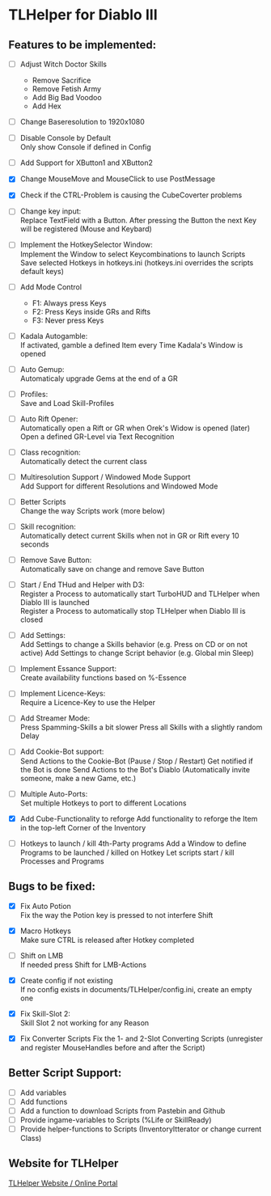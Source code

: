 # TLHelper for Diablo III

## Features to be implemented:

- [ ] Adjust Witch Doctor Skills

  - Remove Sacrifice
  - Remove Fetish Army
  - Add Big Bad Voodoo
  - Add Hex

- [ ] Change Baseresolution to 1920x1080

- [ ] Disable Console by Default  
       Only show Console if defined in Config

- [ ] Add Support for XButton1 and XButton2

- [x] Change MouseMove and MouseClick to use PostMessage

- [x] Check if the CTRL-Problem is causing the CubeCoverter problems

- [ ] Change key input:  
       Replace TextField with a Button. After pressing the Button the next Key will be registered (Mouse and Keybard)

- [ ] Implement the HotkeySelector Window:  
       Implement the Window to select Keycombinations to launch Scripts
      Save selected Hotkeys in hotkeys.ini (hotkeys.ini overrides the scripts default keys)

- [ ] Add Mode Control

  - F1: Always press Keys
  - F2: Press Keys inside GRs and Rifts
  - F3: Never press Keys

- [ ] Kadala Autogamble:  
       If activated, gamble a defined Item every Time Kadala's Window is opened

- [ ] Auto Gemup:  
       Automaticaly upgrade Gems at the end of a GR

- [ ] Profiles:  
       Save and Load Skill-Profiles

- [ ] Auto Rift Opener:  
       Automatically open a Rift or GR when Orek's Widow is opened
      (later) Open a defined GR-Level via Text Recognition

- [ ] Class recognition:  
       Automatically detect the current class

- [ ] Multiresolution Support / Windowed Mode Support  
       Add Support for different Resolutions and Windowed Mode

- [ ] Better Scripts  
       Change the way Scripts work (more below)

- [ ] Skill recognition:  
       Automatically detect current Skills when not in GR or Rift every 10 seconds

- [ ] Remove Save Button:  
       Automatically save on change and remove Save Button

- [ ] Start / End THud and Helper with D3:  
       Register a Process to automatically start TurboHUD and TLHelper when Diablo III is launched  
       Register a Process to automatically stop TLHelper when Diablo III is closed

- [ ] Add Settings:  
       Add Settings to change a Skills behavior (e.g. Press on CD or on not active)
      Add Settings to change Script behavior (e.g. Global min Sleep)

- [ ] Implement Essance Support:  
       Create availability functions based on %-Essence

- [ ] Implement Licence-Keys:  
       Require a Licence-Key to use the Helper

- [ ] Add Streamer Mode:  
       Press Spamming-Skills a bit slower
      Press all Skills with a slightly random Delay

- [ ] Add Cookie-Bot support:  
       Send Actions to the Cookie-Bot (Pause / Stop / Restart)
      Get notified if the Bot is done
      Send Actions to the Bot's Diablo (Automatically invite someone, make a new Game, etc.)

- [ ] Multiple Auto-Ports:  
       Set multiple Hotkeys to port to different Locations

- [x] Add Cube-Functionality to reforge
      Add functionality to reforge the Item in the top-left Corner of the Inventory

- [ ] Hotkeys to launch / kill 4th-Party programs
      Add a Window to define Programs to be launched / killed on Hotkey
      Let scripts start / kill Processes and Programs

## Bugs to be fixed:

- [x] Fix Auto Potion  
       Fix the way the Potion key is pressed to not interfere Shift

- [x] Macro Hotkeys  
       Make sure CTRL is released after Hotkey completed

- [ ] Shift on LMB  
       If needed press Shift for LMB-Actions

- [x] Create config if not existing  
       If no config exists in documents/TLHelper/config.ini, create an empty one

- [x] Fix Skill-Slot 2:  
       Skill Slot 2 not working for any Reason

- [x] Fix Converter Scripts
      Fix the 1- and 2-Slot Converting Scripts (unregister and register MouseHandles before and after the Script)

## Better Script Support:

- [ ] Add variables
- [ ] Add functions
- [ ] Add a function to download Scripts from Pastebin and Github
- [ ] Provide ingame-variables to Scripts (%Life or SkillReady)
- [ ] Provide helper-functions to Scripts (InventoryItterator or change current Class)

## Website for TLHelper

[TLHelper Website / Online Portal](https://github.com/FischerEnterprise/tlhelper-temp/blob/master/WEBSITE.md)

